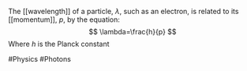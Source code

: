 The [[wavelength]] of a particle, $\lambda$, such as an electron, is related to its [[momentum]], $p$, by the equation:
$$
\lambda=\frac{h}{p}
$$
Where $h$ is the Planck constant

#Physics #Photons 